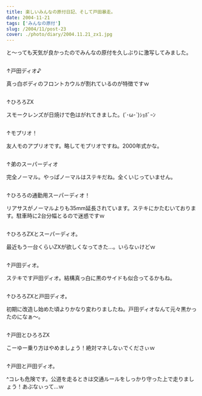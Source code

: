 ```yaml
---
title: 楽しいみんなの原付日記、そして戸田暴走。
date: 2004-11-21
tags: ['みんなの原付']
slug: /2004/11/post-23
cover: ./photo/diary/2004.11.21_zx1.jpg
---
```



<p class="sentence spacing10">と～っても天気が良かったのでみんなの原付を久しぶりに激写してみました。</p>
<div class="center spacing"><img class="img-fluid" src="./photo/diary/2004.11.21_zx1.jpg" alt=""></div>
<p class="sentence">↑戸田ディオ♪</p>
<p class="sentence spacing10">真っ白ボディのフロントカウルが割れているのが特徴ですｗ</p>
<div class="center spacing"><img class="img-fluid" src="./photo/diary/2004.11.21_zx2.jpg" alt=""></div>
<p class="sentence">↑ひろろZX</p>
<p class="sentence spacing10">スモークレンズが日焼けで色はがれてきました。(´･ω･`)ｼｮﾎﾞｰﾝ</p>
<div class="center spacing"><img class="img-fluid" src="./photo/diary/2004.11.21_zx3.jpg" alt=""></div>
<p class="sentence">↑モプリオ！</p>
<p class="sentence spacing10">友人モのアプリオです。略してモプリオですね。2000年式かな。</p>
<div class="center spacing"><img class="img-fluid" src="./photo/diary/2004.11.21_zx4.jpg" alt=""></div>
<p class="sentence">↑弟のスーパーディオ</p>
<p class="sentence spacing10">完全ノーマル。やっぱノーマルはステキだね。全くいじっていません。</p>
<div class="center spacing"><img class="img-fluid" src="./photo/diary/2004.11.21_zx5.jpg" alt=""></div>
<p class="sentence">↑ひろろの通勤用スーパーディオ！</p>
<p class="sentence spacing10">リアサスがノーマルよりも35mm延長されています。ステキにかたむいております。駐車時に2台分幅とるので迷惑ですｗ</p>
<div class="center spacing"><img class="img-fluid" src="./photo/diary/2004.11.21_zx6.jpg" alt=""></div>
<p class="sentence">↑ひろろZXとスーパーディオ。</p>
<p class="sentence spacing10">最近もう一台くらいZXが欲しくなってきた...。いらなぃけどｗ</p>
<div class="center spacing"><img class="img-fluid" src="./photo/diary/2004.11.21_zx7.jpg" alt=""></div>
<p class="sentence">↑戸田ディオ。</p>
<p class="sentence spacing10">ステキです戸田ディオ。結構真っ白に黒のサイドも似合ってるかもね。</p>
<div class="center spacing"><img class="img-fluid" src="./photo/diary/2004.11.21_zx8.jpg" alt=""></div>
<p class="sentence">↑ひろろZXと戸田ディオ。</p>
<p class="sentence spacing10">初期に改造し始めた頃よりかなり変わりましたね。戸田ディオなんて元々黒かったのになぁ～。</p>
<div class="center spacing"><img class="img-fluid" src="./photo/diary/2004.11.21_zx9.jpg" alt=""></div>
<p class="sentence">↑戸田とひろろZX</p>
<p class="sentence spacing10">こーゆー乗り方はやめましょう！絶対マネしなぃでくださぃｗ</p>
<div class="center spacing"><img class="img-fluid" src="./photo/diary/2004.11.21_zx10.jpg" alt=""></div>
<p class="sentence">↑戸田と戸田ディオ。</p>
<p>^コレも危険です。公道を走るときは交通ルールをしっかり守った上で走りましょう！あぶなぃって...ｗ</p>
